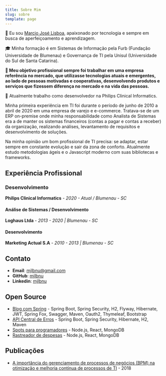 ```yaml
---
title: Sobre Mim
slug: sobre
template: page
---
```


👋 Eu sou [Marcio José Lisboa](/sobre), apaixonado por tecnologia e sempre em busca de aperfeiçoamento e aprendizagem.

🎓 Minha formação é em Sistemas de Informação pela Furb (Fundação Universidade de Blumenau) e Governança de TI pela Unisul (Universidade do Sul de Santa Catarina).

**💼 Meu objetivo profissional sempre foi trabalhar em uma empresa referência no mercado, que utilizasse tecnologias atuais e emergentes, ao lado de pessoas motivadas e cooperativas, desenvolvendo produtos e serviços que fizessem diferença no mercado e na vida das pessoas.**

💜 Atualmente trabalho como desenvolvedor na Philips Clinical Informatics.

Minha primeira experiência em TI foi durante o período de junho de 2010 a abril de 2020 em uma empresa de varejo e e-commerce. Tratava-se de um ERP on-premise onde minha responsabilidade como Analista de Sistemas era a de manter os sistemas financeiros (contas a pagar e contas a receber) da organização, realizando análises, levantamento de requisitos e desenvolvimento de soluções.

Na minha opinião um bom profissional de TI precisa: se adaptar, estar sempre em constante evolução e sair da zona de conforto. Atualmente estudo metodologias ágeis e o Javascript moderno com suas bibliotecas e frameworks.

## Experiência Profissional

### Desenvolvimento

**Philips Clinical Informatics** - _2020 - Atual / Blumenau - SC_

#### Análise de Sistemas / Desenvolvimento

**Loghaus Ltda** - _2013 - 2020 | Blumenau - SC_

#### Desenvolvimento

**Marketing Actual S.A** - _2010 - 2013 | Blumenau - SC_

## Contato

- **Email**: [mjlbnu@gmail.com](mailto:mjlbnu[AT]gmail[DOT]com)
- **GitHub**: <a href="https://github.com/mjlbnu/" target="_blank">mjlbnu</a>
- **Linkedin**: <a href="https://www.linkedin.com/in/mjlbnu/" target="_blank">mjlbnu</a>

## Open Source

- <a href="https://github.com/mjlbnu/spring-blog/" target="_blank">Blog com Spring</a> - Spring Boot, Spring Security, H2, Flyway, Hibernate, JWT, Spring Fox, Swagger, Maven, Oauth2, Thymeleaf, Bootstrap
- <a href="https://github.com/mjlbnu/centralErros-API/" target="_blank">API Central de Erros</a> - Spring Boot, Spring Security, Hibernate, H2, Maven
- <a href="https://github.com/mjlbnu/spots/" target="_blank">Spots para programadores</a> - Node.js, React, MongoDB
- <a href="https://github.com/mjlbnu/expense-tracker/" target="_blank">Rastreador de despesas</a> - Node.js, React, MongoDB

## Publicações

- <a href="https://repositorio.animaeducacao.com.br/handle/ANIMA/12184)" target="_blank">A importância do gerenciamento de processos de negócios (BPM) na otimização e melhoria contínua de processos de TI</a> - 2018
